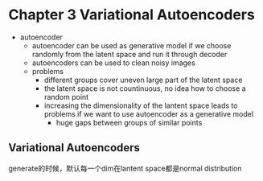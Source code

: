# Chapter 3 Variational Autoencoders
- autoencoder
	- autoencoder can be used as generative model if we choose randomly from the latent space and run it through decoder 
	- autoencoders can be used to clean noisy images
	- problems
		- different groups cover uneven large part of the latent space
		- the latent space is not countinuous, no idea how to choose a random point
		- increasing the dimensionality of the lantent space leads to problems if we want to use autoencoder as a generative model
			- huge gaps between groups of similar points
## Variational Autoencoders
generate的时候，默认每一个dim在lantent space都是normal distribution
